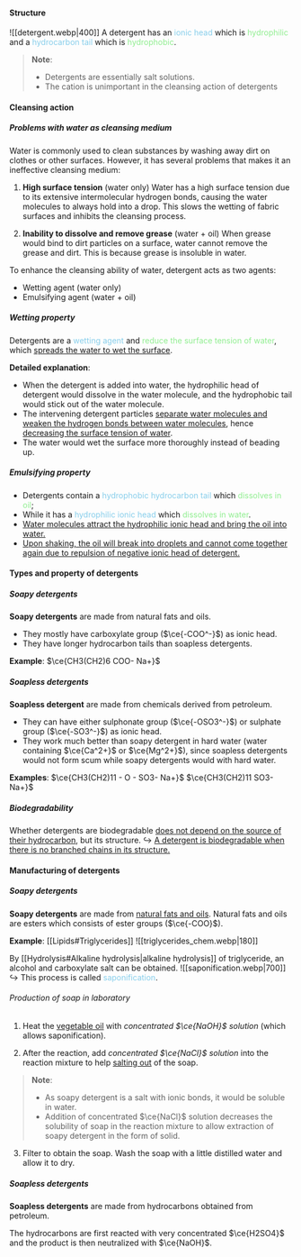 #### Structure
![[detergent.webp|400]]
A detergent has an <span style="color: skyblue">ionic head</span> which is <span style="color: lightgreen">hydrophilic</span> and a <span style="color: skyblue">hydrocarbon tail</span> which is <span style="color: lightgreen">hydrophobic</span>.

> **Note**:
> - Detergents are essentially salt solutions.
> - The cation is unimportant in the cleansing action of detergents

#### Cleansing action
##### Problems with water as cleansing medium
Water is commonly used to clean substances by washing away dirt on clothes or other surfaces. However, it has several problems that makes it an ineffective cleansing medium:

1. **High surface tension** (water only)
   Water has a high surface tension due to its extensive intermolecular hydrogen bonds, causing the water molecules to always hold into a drop. This slows the wetting of fabric surfaces and inhibits the cleansing process.

2. **Inability to dissolve and remove grease** (water + oil)
   When grease would bind to dirt particles on a surface, water cannot remove the grease and dirt. This is because grease is insoluble in water.

To enhance the cleansing ability of water, detergent acts as two agents:
- Wetting agent (water only)
- Emulsifying agent (water + oil)

##### Wetting property
Detergents are a <span style="color: skyblue">wetting agent</span> and <span style="color: lightgreen">reduce the surface tension of water</span>, which <u>spreads the water to wet the surface</u>.

**Detailed explanation**:
- When the detergent is added into water, the hydrophilic head of detergent would dissolve in the water molecule, and the hydrophobic tail would stick out of the water molecule.
- The intervening detergent particles <u>separate water molecules and weaken the hydrogen bonds between water molecules</u>, hence <u>decreasing the surface tension of water</u>.
- The water would wet the surface more thoroughly instead of beading up.

##### Emulsifying property
- Detergents contain a <span style="color: skyblue">hydrophobic hydrocarbon tail</span> which <span style="color: lightgreen">dissolves in oil</span>;
- While it has a <span style="color: skyblue">hydrophilic ionic head</span> which <span style="color: lightgreen">dissolves in water</span>.
- <u>Water molecules attract the hydrophilic ionic head and bring the oil into water.</u>
- <u>Upon shaking, the oil will break into droplets and cannot come together again due to repulsion of negative ionic head of detergent.</u>

#### Types and property of detergents
##### Soapy detergents
**Soapy detergents** are made from natural fats and oils.
- They mostly have carboxylate group ($\ce{-COO^-}$) as ionic head.
- They have longer hydrocarbon tails than soapless detergents.

**Example**: $\ce{CH3(CH2)6 COO- Na+}$

##### Soapless detergents
**Soapless detergent** are made from chemicals derived from petroleum.
- They can have either sulphonate group ($\ce{-OSO3^-}$) or sulphate group ($\ce{-SO3^-}$) as ionic head.
- They work much better than soapy detergent in hard water (water containing $\ce{Ca^2+}$ or $\ce{Mg^2+}$), since soapless detergents would not form scum while soapy detergents would with hard water.

**Examples**:
$\ce{CH3(CH2)11 - O - SO3- Na+}$
$\ce{CH3(CH2)11 SO3- Na+}$

##### Biodegradability
Whether detergents are biodegradable <u>does not depend on the source of their hydrocarbon</u>, but its structure.
		↪️ <u>A detergent is biodegradable when there is no branched chains in its structure.</u>

#### Manufacturing of detergents
##### Soapy detergents
**Soapy detergents** are made from <u>natural fats and oils</u>. Natural fats and oils are esters which consists of ester groups ($\ce{-COO}$).

**Example**: [[Lipids#Triglycerides]]
![[triglycerides_chem.webp|180]]

By [[Hydrolysis#Alkaline hydrolysis|alkaline hydrolysis]] of triglyceride, an alcohol and carboxylate salt can be obtained.
![[saponification.webp|700]]
↪️ This process is called <span style="color: skyblue">saponification</span>.

###### Production of soap in laboratory
1. Heat the <u>vegetable oil</u> with *concentrated $\ce{NaOH}$ solution* (which allows saponification).

2. After the reaction, add *concentrated $\ce{NaCl}$ solution* into the reaction mixture to help <u>salting out</u> of the soap.

> **Note**:
> - As soapy detergent is a salt with ionic bonds, it would be soluble in water.
> - Addition of concentrated $\ce{NaCl}$ solution decreases the solubility of soap in the reaction mixture to allow extraction of soapy detergent in the form of solid.

3. Filter to obtain the soap. Wash the soap with a little distilled water and allow it to dry.

##### Soapless detergents
**Soapless detergents** are made from hydrocarbons obtained from petroleum.

The hydrocarbons are first reacted with very concentrated $\ce{H2SO4}$ and the product is then neutralized with $\ce{NaOH}$.
